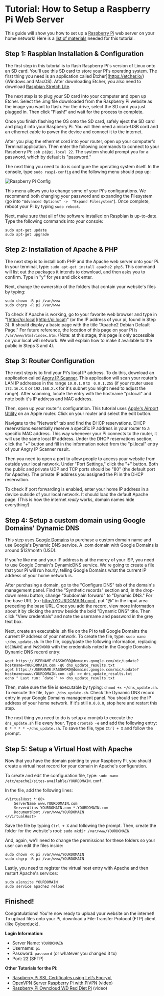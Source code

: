 # Tutorial: How to Setup a Raspberry Pi Web Server
This guide will show you how to set up a [Raspberry Pi](https://www.raspberrypi.org/) web server on your home network! Here is a [list of materials](http://a.co/c5fqu6n) needed for this tutorial. 


## Step 1: Raspbian Installation & Configuration
The first step in this tutorial is to flash Raspberry Pi's version of Linux onto an SD card. You'll use this SD card to store your PI's operating system. The first thing you need is an application called Etcher](https://etcher.io/) (Windows and MacOS). After downloading Etcher, you also need to download [Raspbian Stretch Lite](https://www.raspberrypi.org/downloads/raspbian/).

The next step is to plug your SD card into your computer and open up Etcher. Select the .img file downloaded from the Raspberry Pi website as the image you want to flash. For the drive, select the SD card you just plugged in. Then click "Flash!" and wait for the process to complete.

Once you finish flashing the OS onto the SD card, safely eject the SD card and plug it into your Raspberry Pi. You will then need a micro-USB cord and an ethernet cable to power the device and connect it to the internet.

After you plug the ethernet cord into your router, open up your computer's Terminal application. Then enter the following commands to connect to your Raspberry Pi: `ssh pi@pi.local 22`. The system should prompt you for a password, which by default is "password."

The next thing you need to do is configure the operating system itself. In the console, type `sudo raspi-config` and the following menu should pop up:

![Raspberry Pi Config](http://seb646.com/assets/terminal.png)

This menu allows you to change some of your Pi's configurations. We recommend both changing your password and expanding the Filesystem (go into `"Advanced Options" ->  "Expand Filesystem"`). Once complete, reboot your Pi by typing `sudo reboot`.

Next, make sure that all of the software installed on Raspbian is up-to-date. Type the following commands into your console:

```
sudo apt-get update
sudo apt-get upgrade
```

## Step 2: Installation of Apache & PHP
The next step is to install both PHP and the Apache web server onto your Pi. In your terminal, type: `sudo apt-get install apache2 php5`. This command will list out the packages it intends to download, and then asks you to confirm. Type in "y" for yes and click enter.

Next, change the ownership of the folders that contain your website's files by typing: 
```
sudo chown -R pi /var/www
sudo chgrp -R pi /var/www
```

To check if Apache is working, go to your favorite web browser and type in "[http://pi.local](http://pi.local)" (or the IP address of your pi, found in Step 3). It should display a basic page with the title "Apache2 Debian Default Page." For future reference, the location of this page on your Pi is `/var/www/html/index.htm`. (Note: at this stage, this page is only accessible on your local wifi network. We will explain how to make it available to the public in Steps 3 and 4).

## Step 3: Router Configuration
The next step is to find your Pi's local IP address. To do this, download an application called [Angry IP Scanner](http://angryip.org/). This application will scan your router's LAN IP addresses in the range `10.0.1.0`  to ` 0.0.1.255` (if your router uses `172.16.X.X` or `192.168.X.X` for it's subnet you might need to adjust the range). After scanning, locate the entry with the hostname "pi.local" and note both it's IP address and MAC address.

Then, open up your router's configuration. This tutorial uses [Apple's Airport Utility](https://support.apple.com/kb/dl1547?locale=en_US) on an Apple router. Click on your router and select the edit button. 

Navigate to the "Network" tab and find the DHCP reservations. DHCP reservations essentially reserve a specific IP address in your router to a specific MAC address. This way whenever your Pi connects to the router, it will use the same local IP address. Under the DHCP reservations section, click the "+" button and fill in the information noted from the "pi.local" entry of your Angry IP Scanner result.

Then you need to open a port to allow people to access your website from outside your local network. Under "Port Settings," click the "+" button. Both the public and private UDP and TCP ports should be "80" (the default port for Apache). The private IP address you assigned the Pi in the DHCP reservation.

To check if port forwarding is enabled, enter your home IP address in a device outside of your local network. It should load the default Apache page. (This is how the internet _really_ works, domain names hide everything!) 

## Step 4: Setup a custom domain using Google Domains' Dynamic DNS
This step uses [Google Domains](https://domains.google.com) to purchase a custom domain name and use Google's Dynamic DNS service. A .com domain with Google Domains is around $12/month (USD).  

If you're like me and your IP address is at the mercy of your ISP, you need to use Google Domain's DynamicDNS service. We're going to create a file that your Pi will run hourly, telling Google Domains what the current IP address of your home network is. 

After purchasing a domain, go to the "Configure DNS" tab of the domain's management panel. Find the "Synthetic records" section and, in the drop-down menu button, change "Subdomain forward" to "Dynamic DNS." For the base URL (ex: http://YOURDOMAIN.com), put "@" in the input area preceding the base URL. Once you add the record, view more information about it by clicking the arrow beside the bold "Dynamic DNS" title. Then click "View credentials" and note the username and password in the grey text box.

Next, create an executable .sh file on the Pi to tell Google Domains the current IP address of your network. To create the file, type: `sudo nano ~/dns_update.sh`. In the file, copy/paste the following information, replacing `USERNAME` and `PASSWORD` with the credentials noted in the Google Domains Dynamic DNS record entry:

```
wget https://USERNAME:PASSWORD@domains.google.com/nic/update?hostname=YOURDOMAIN.com -qO dns_update_results.txt
wget https://USERNAME:PASSWORD@domains.google.com/nic/update?hostname=www.YOURDOMAIN.com -qO- >> dns_update_results.txt
echo " Last run: `date`" >> dns_update_results.txt
```

Then, make sure the file is executable by typing: `chmod +x ~/dns_update.sh`. To execute the file, type `./dns_update.sh`. Check the Dynamic DNS record entry in your Google Domains management panel. You should see the IP address of your home network. If it's still `0.0.0.0`, stop here and restart this step.

The next thing you need to do is setup a cronjob to execute the `dns_update.sh` file every hour.  Type `crontab -e` and add the following entry: `0 * * * * ~/dns_update.sh`. To save the file, type `Ctrl + X` and follow the prompt.

## Step 5: Setup a Virtual Host with Apache
Now that you have the domain pointing to your Raspberry Pi, you should create a virtual host record for your domain in Apache's configuration. 

To create and edit the configuration file, type: `sudo nano /etc/apache2/sites-available/YOURDOMAIN.conf`. 

In the file, add the following lines:

```
<VirtualHost *:80>
    ServerName www.YOURDOMAIN.com
    ServerAlias YOURDOMAIN.com *.YOURDOMAIN.com
    DocumentRoot /var/www/YOURDOMAIN
</VirtualHost>
```
Save the file by typing `Ctrl + X` and following the prompt. Then, create the folder for the website's root: `sudo mkdir /var/www/YOURDOMAIN`.

And, again, we'll need to change the permissions for these folders so your user can edit the files inside:

```
sudo chown -R pi /var/www/YOURDOMAIN 
sudo chgrp -R pi /var/www/YOURDOMAIN
```

Lastly, you need to register the virtual host entry with Apache and then restart Apache's services:

```
sudo a2ensite YOURDOMAIN 
sudo service apache2 reload
```

## Finished! 
Congratulations! You're now ready to upload your website on the internet! To upload files onto your Pi, download a File-Transfer Protocol (FTP) client (like [Cyberduck](https://cyberduck.io/)).

__Login Information:__

* Server Name: `YOURDOMAIN`
* Username: `pi`
* Password: `password` (or whatever you changed it to)
* Port: 22 (SFTP)


__Other Tutorials for the Pi:__

* [Raspberry Pi SSL Certificates using Let’s Encrypt](http://pimylifeup.com/raspberry-pi-ssl-lets-encrypt/)
* [OpenVPN Server Raspberry Pi with PiVPN](https://www.youtube.com/watch?v=WA7QTM9hovQ) (video)
* [Raspberry Pi Owncloud WD Red Diet Pi](https://www.youtube.com/watch?v=RNehg6AKCiM) (video)

